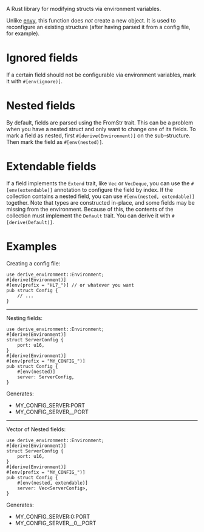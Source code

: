 A Rust library for modifying structs via environment variables.

Unlike [envy](https://github.com/softprops/envy), this function does *not* create a new object.
It is used to reconfigure an existing structure (after having parsed it from a config file, for example).

# Ignored fields

If a certain field should not be configurable via environment variables, mark it with `#[env(ignore)]`.

# Nested fields

By default, fields are parsed using the FromStr trait.
This can be a problem when you have a nested struct and only want to change one of its fields.
To mark a field as nested, first `#[derive(Environment)]` on the sub-structure.
Then mark the field as `#[env(nested)]`.

# Extendable fields

If a field implements the `Extend` trait, like `Vec` or `VecDeque`,
you can use the `#[env(extendable)]` annotation to configure the field by index.
If the collection contains a nested field, you can use `#[env(nested, extendable)]` together.
Note that types are constructed in-place, and some fields may be missing from the environment.
Because of this, the contents of the collection must implement the `Default` trait.
You can derive it with `#[derive(Default)]`.

# Examples

Creating a config file:

```
use derive_environment::Environment;
#[derive(Environment)]
#[env(prefix = "HL7_")] // or whatever you want
pub struct Config {
    // ...
}
```

<hr>

Nesting fields:

```
use derive_environment::Environment;
#[derive(Environment)]
struct ServerConfig {
    port: u16,
}
#[derive(Environment)]
#[env(prefix = "MY_CONFIG_")]
pub struct Config {
    #[env(nested)]
    server: ServerConfig,
}
```

Generates:
- MY_CONFIG_SERVER:PORT
- MY_CONFIG_SERVER__PORT

<hr>

Vector of Nested fields:

```
use derive_environment::Environment;
#[derive(Environment)]
struct ServerConfig {
    port: u16,
}
#[derive(Environment)]
#[env(prefix = "MY_CONFIG_")]
pub struct Config {
    #[env(nested, extendable)]
    server: Vec<ServerConfig>,
}
```

Generates:
- MY_CONFIG_SERVER:0:PORT
- MY_CONFIG_SERVER__0__PORT

